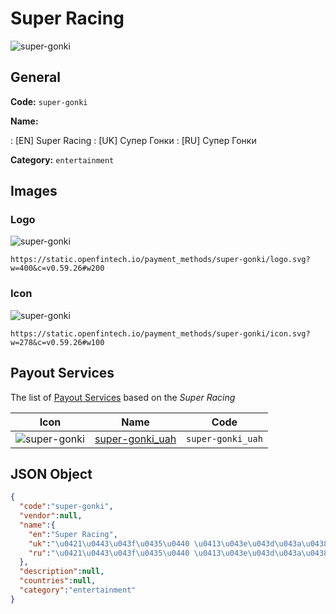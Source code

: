 
# Super Racing 
![super-gonki](https://static.openfintech.io/payment_methods/super-gonki/logo.svg?w=400&c=v0.59.26#w200)  

## General 
**Code:** `super-gonki` 
 
**Name:** 
 
:	[EN] Super Racing 
:	[UK] Супер Гонки 
:	[RU] Супер Гонки 
 
**Category:** `entertainment` 
 

## Images 

### Logo 
![super-gonki](https://static.openfintech.io/payment_methods/super-gonki/logo.svg?w=400&c=v0.59.26#w200)  

```
https://static.openfintech.io/payment_methods/super-gonki/logo.svg?w=400&c=v0.59.26#w200
```  

### Icon 
![super-gonki](https://static.openfintech.io/payment_methods/super-gonki/icon.svg?w=278&c=v0.59.26#w100)  

```
https://static.openfintech.io/payment_methods/super-gonki/icon.svg?w=278&c=v0.59.26#w100
```  

## Payout Services 
 
The list of [Payout Services](/payout-services/) based on the _Super Racing_ 

|Icon|Name|Code| 
|:---:|:---:|:---:| 
|![super-gonki](https://static.openfintech.io/payout_methods/super-gonki/icon.svg?w=278&c=v0.59.26#w40) |[super-gonki_uah](/payout-services/super-gonki_uah/)|`super-gonki_uah`| 
 

## JSON Object 

```json
{
  "code":"super-gonki",
  "vendor":null,
  "name":{
    "en":"Super Racing",
    "uk":"\u0421\u0443\u043f\u0435\u0440 \u0413\u043e\u043d\u043a\u0438",
    "ru":"\u0421\u0443\u043f\u0435\u0440 \u0413\u043e\u043d\u043a\u0438"
  },
  "description":null,
  "countries":null,
  "category":"entertainment"
}
```  
